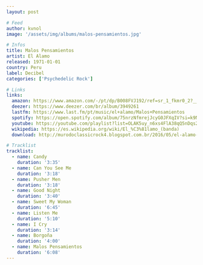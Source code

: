 ```yaml
---
layout: post

# Feed
author: kvnol
image: '/assets/img/albums/malos-pensamientos.jpg'

# Infos
title: Malos Pensamientos
artist: El Alamo
released: 1971-01-01
country: Peru
label: Decibel
categories: ['Psychedelic Rock']

# Links
links:
  amazon: https://www.amazon.com/-/pt/dp/B008FVJ192/ref=sr_1_fkmr0_2?__mk_pt_BR=%C3%85M%C3%85%C5%BD%C3%95%C3%91&dchild=1&keywords=el+alamo+malos+pensamientos&qid=1614999051&sr=8-2-fkmr0
  deezer: https://www.deezer.com/br/album/3949261
  lastfm: https://www.last.fm/pt/music/el+alamo/Malos+Pensamientos
  spotify: https://open.spotify.com/album/75nrzNfmrejJcyG0JFXqIV?si=k9NYtK_ST864M61_uOcVGQ
  youtube: https://youtube.com/playlist?list=OLAK5uy_n6xs4FlA38qQ5nDqs2W8LZBEYFy1bIBYs
  wikipedia: https://es.wikipedia.org/wiki/El_%C3%81lamo_(banda)
  download: http://murodoclassicrock4.blogspot.com.br/2016/05/el-alamo-malos-pensamientos-1971.html

# Tracklist
tracklist:
  - name: Candy
    duration: '3:35'
  - name: Can You See Me
    duration: '3:18'
  - name: Pusher Men
    duration: '3:18'
  - name: Good Night
    duration: '3:40'
  - name: Sweet My Woman
    duration: '6:45'
  - name: Listen Me
    duration: '5:10'
  - name: I Cry
    duration: '3:14'
  - name: Borgoña
    duration: '4:00'
  - name: Malos Pensamientos
    duration: '6:08'
---
```

